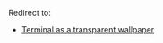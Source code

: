 Redirect to:

*   [Terminal as a transparent wallpaper](/index.php?title=Terminal_as_a_transparent_wallpaper&redirect=no "Terminal as a transparent wallpaper")